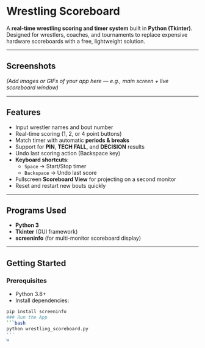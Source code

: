 # Wrestling Scoreboard

A **real-time wrestling scoring and timer system** built in **Python (Tkinter)**.  
Designed for wrestlers, coaches, and tournaments to replace expensive hardware scoreboards with a free, lightweight solution.

---

## Screenshots
*(Add images or GIFs of your app here — e.g., main screen + live scoreboard window)*

---

## Features
- Input wrestler names and bout number  
- Real-time scoring (1, 2, or 4 point buttons)  
- Match timer with automatic **periods & breaks**  
- Support for **PIN**, **TECH FALL**, and **DECISION** results  
- Undo last scoring action (Backspace key)  
- **Keyboard shortcuts**:  
  - `Space` → Start/Stop timer  
  - `Backspace` → Undo last score  
- Fullscreen **Scoreboard View** for projecting on a second monitor  
- Reset and restart new bouts quickly  

---

## Programs Used
- **Python 3**  
- **Tkinter** (GUI framework)  
- **screeninfo** (for multi-monitor scoreboard display)  

---

## Getting Started

### Prerequisites
- Python 3.8+  
- Install dependencies:
```bash
pip install screeninfo
### Run the App
```bash
python wrestling_scoreboard.py
'''
w
